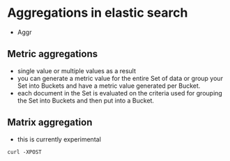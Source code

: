 # Aggregations in elastic search

- Aggr

## Metric aggregations

- single value or multiple values as a result
- you can generate a metric value for the entire Set of data or group your Set into Buckets and have a metric value generated per Bucket.
- each document in the Set is evaluated on the criteria used for grouping the Set into Buckets and then put into a Bucket.

## Matrix aggregation
- this is currently experimental

```
curl -XPOST
```